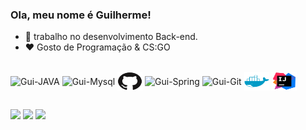 
### Ola, meu nome é Guilherme!

-   🔭 trabalho no desenvolvimento Back-end.
-   ❤️ Gosto de Programação & CS:GO  

  <div style="display: inline_block"><br>
  <img align="center" alt="Gui-JAVA" height="30" width="40" src="https://cdn.jsdelivr.net/gh/devicons/devicon/icons/java/java-original-wordmark.svg" />
  <img align="center" alt="Gui-Mysql" height="30" width="40" src="https://cdn.jsdelivr.net/gh/devicons/devicon/icons/mysql/mysql-plain-wordmark.svg" />
  <img align="center" alt="Gui-GitHub" height="30" width="40" src="https://raw.githubusercontent.com/devicons/devicon/1119b9f84c0290e0f0b38982099a2bd027a48bf1/icons/github/github-original.svg" />
  <img align="center" alt="Gui-Spring" height="30" width="40" src="https://cdn.jsdelivr.net/gh/devicons/devicon/icons/spring/spring-original.svg" />
  <img align="center" alt="Gui-Git" height="30" width="40" src="https://cdn.jsdelivr.net/gh/devicons/devicon/icons/git/git-original.svg" />
  <img align="center" alt="Gui-Docker" height="30" width="40" src="https://raw.githubusercontent.com/devicons/devicon/1119b9f84c0290e0f0b38982099a2bd027a48bf1/icons/docker/docker-plain.svg" />
  <img align="center" alt="Gui-Docker" height="30" width="40" src="https://raw.githubusercontent.com/devicons/devicon/1119b9f84c0290e0f0b38982099a2bd027a48bf1/icons/intellij/intellij-original.svg" /> 
</div>

  
  ##
  <div align="left">
  <a href="https://api.whatsapp.com/send?phone=5585991085241&text=Ol%C3%A1%2C%20Gostaria%20de%20saber%20mais%20sobre%20seus%20servi%C3%A7os%20como%20desenvolvedor!" target="_blank"><img src="https://cdn.discordapp.com/attachments/937340483997421593/1005811841827614761/unknown.png" target="_blank"></a> 
  <a href="https://www.linkedin.com/in/guillherme-melo/" target="_blank"><img src="https://img.shields.io/badge/-LinkedIn-%230077B5?style=for-the-badge&logo=linkedin&logoColor=white" target="_blank"></a> 
  <a href="mailto:meloguilherme1994@gmail.com" target="_blank"><img src="https://camo.githubusercontent.com/92ad66c6217ab4b8c1f1c0b52a2e68964e4c7eef0417064a410ef1cdb8ba8e2d/68747470733a2f2f696d672e736869656c64732e696f2f62616467652f676d61696c2d2532336666343334332e7376673f267374796c653d666f722d7468652d6261646765266c6f676f3d676d61696c266c6f676f436f6c6f723d7768697465" target="_blank"></a> 
</div>
